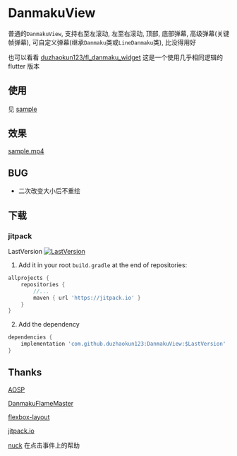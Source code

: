 # DanmakuView

普通的`DanmakuView`, 支持右至左滚动, 左至右滚动, 顶部, 底部弹幕, 高级弹幕(关键帧弹幕), 可自定义弹幕(继承`Danmaku`类或`LineDanmaku`类), 比没得用好

也可以看看 [duzhaokun123/fl_danmaku_widget](https://github.com/duzhaokun123/fl_danmaku_widget) 这是一个使用几乎相同逻辑的 flutter 版本

## 使用

见 [sample](sample)

## 效果

[sample.mp4](art/sample.mp4)

## BUG

- 二次改变大小后不重绘

## 下载

### jitpack

LastVersion [![LastVersion](https://jitpack.io/v/duzhaokun123/DanmakuView.svg?style=flat-square)](https://jitpack.io/#duzhaokun123/DanmakuView)

1. Add it in your root `build.gradle` at the end of repositories:

```groovy
allprojects {
    repositories {
        //...
        maven { url 'https://jitpack.io' }
    }
}
```

2. Add the dependency

```groovy
dependencies {
    implementation 'com.github.duzhaokun123:DanmakuView:$LastVersion'
}
```

## Thanks

[AOSP](https://source.android.com)

[DanmakuFlameMaster](https://github.com/bilibili/DanmakuFlameMaster)

[flexbox-layout](https://github.com/google/flexbox-layout)

[jitpack.io](https://jitpack.io)

[nuck](https://github.com/nukc) 在点击事件上的帮助
